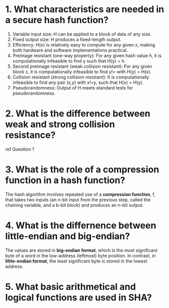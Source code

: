 # 1. What characteristics are needed in a secure hash function?
1. Variable input size: H can be applied to a block of data of any size.
2. Fixed output size: H produces a fixed-length output.
3. Efficiency: H(x) is relatively easy to compute for any given x, making both hardware and software implementations practical.
4. Preimage resistant (one-way property): For any given hash value h, it is computationally infeasible to find y such that H(y) = h.
5. Second preimage resistant (weak collision resistant): For any given block x, it is computationally infeasible to find y!= with H(y) = H(x).
6. Collision resistant (strong collision resistant): It is computationally infeasible to find any pair (x,y) with x!=y, such that H(x) = H(y).
7. Pseudorandomness: Output of H meets standard tests for pseudorandomness.

# 2. What is the difference between weak and strong collision resistance?
ref Question 1

# 3. What is the role of a compression function in a hash function?
The hash algorithm involves repeated use of a **compression function**, f, that takes two inputs (an n-bit input from the previous step, called the chaining variable, and a b-bit block) and produces an n-bit output.

# 4. What is the differnence between little-endian and big-endian?
The values are stored in **big-endian format**, which is the most significant byte of a word in the low-address (leftmost) byte position. In contrast, in **little-endian format**, the least significant byte is stored in the lowest address.

# 5. What basic arithmetical and logical functions are used in SHA?
